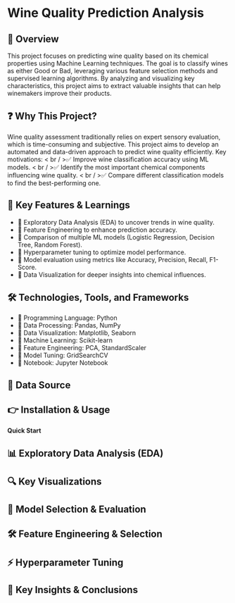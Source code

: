 # **Wine Quality Prediction Analysis**

## **🌟 Overview**
This project focuses on predicting wine quality based on its chemical properties using Machine Learning techniques. The goal is to classify wines as either Good or Bad, leveraging various feature selection methods and supervised learning algorithms. By analyzing and visualizing key characteristics, this project aims to extract valuable insights that can help winemakers improve their products.

## **❓ Why This Project?**
Wine quality assessment traditionally relies on expert sensory evaluation, which is time-consuming and subjective. This project aims to develop an automated and data-driven approach to predict wine quality efficiently.
Key motivations:
< br / >✅ Improve wine classification accuracy using ML models.
< br / >✅ Identify the most important chemical components influencing wine quality.
< br / >✅ Compare different classification models to find the best-performing one.

## **🔑 Key Features & Learnings**
* 🔹 Exploratory Data Analysis (EDA) to uncover trends in wine quality.
* 🔹 Feature Engineering to enhance prediction accuracy.
* 🔹 Comparison of multiple ML models (Logistic Regression, Decision Tree, Random Forest).
* 🔹 Hyperparameter tuning to optimize model performance.
* 🔹 Model evaluation using metrics like Accuracy, Precision, Recall, F1-Score.
* 🔹 Data Visualization for deeper insights into chemical influences.

## **🛠 Technologies, Tools, and Frameworks**
* 🔹 Programming Language:	Python 
* 🔹 Data Processing:	Pandas, NumPy
* 🔹 Data Visualization:	Matplotlib, Seaborn
* 🔹 Machine Learning:	Scikit-learn
* 🔹 Feature Engineering:	PCA, StandardScaler
* 🔹 Model Tuning:	GridSearchCV
* 🔹 Notebook: Jupyter Notebook


## **🚀 Data Source**


## **👉 Installation & Usage**


**Quick Start**


## **📊 Exploratory Data Analysis (EDA)**


## **🔍 Key Visualizations**


## **🔬 Model Selection & Evaluation**


## **🛠 Feature Engineering & Selection**


## **⚡ Hyperparameter Tuning**


## **🎯 Key Insights & Conclusions**
